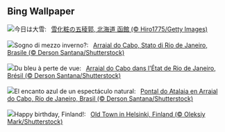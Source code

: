 ## Bing Wallpaper
![](https://www.bing.com/th?id=OHR.Daxue2024_JA-JP8353318760_UHD.jpg&w=1000)今日は大雪:&nbsp;&ensp;[雪化粧の五稜郭, 北海道 函館 (© Hiro1775/Getty Images)](https://www.bing.com/th?id=OHR.Daxue2024_JA-JP8353318760_UHD.jpg)
<br><br/>
![](https://www.bing.com/th?id=OHR.ArraialdoCabo_IT-IT6186077330_UHD.jpg&w=1000)Sogno di mezzo inverno?:&nbsp;&ensp;[Arraial do Cabo, Stato di Rio de Janeiro, Brasile (© Derson Santana/Shutterstock)](https://www.bing.com/th?id=OHR.ArraialdoCabo_IT-IT6186077330_UHD.jpg)
<br><br/>
![](https://www.bing.com/th?id=OHR.ArraialdoCabo_FR-FR2062864559_UHD.jpg&w=1000)Du bleu à perte de vue:&nbsp;&ensp;[Arraial do Cabo dans l'État de Rio de Janeiro, Brésil (© Derson Santana/Shutterstock)](https://www.bing.com/th?id=OHR.ArraialdoCabo_FR-FR2062864559_UHD.jpg)
<br><br/>
![](https://www.bing.com/th?id=OHR.ArraialdoCabo_ES-ES6181405360_UHD.jpg&w=1000)El encanto azul de un espectáculo natural:&nbsp;&ensp;[Pontal do Atalaia en Arraial do Cabo, Río de Janeiro, Brasil (© Derson Santana/Shutterstock)](https://www.bing.com/th?id=OHR.ArraialdoCabo_ES-ES6181405360_UHD.jpg)
<br><br/>
![](https://www.bing.com/th?id=OHR.HelsinkiDusk_EN-GB3167240327_UHD.jpg&w=1000)Happy birthday, Finland!:&nbsp;&ensp;[Old Town in Helsinki, Finland (© Oleksiy Mark/Shutterstock)](https://www.bing.com/th?id=OHR.HelsinkiDusk_EN-GB3167240327_UHD.jpg)
<br><br/>
